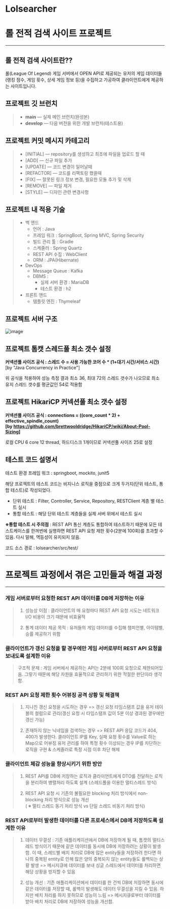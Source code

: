 # Lolsearcher
롤 전적 검색 사이트 프로젝트
=============
-----------------------------------------
롤 전적 검색 사이트란??
-----------------------------------------

롤(League Of Legend) 게임 서버에서 OPEN API로 제공되는 유저의 게임 데이터들(랭킹 점수, 게임 횟수, 상세 게임 정보 등)을 수집하고 가공하여 클라이언트에게 제공하는 사이트입니다.

프로젝트 깃 브런치
-----------------------------------------
> - **main** — 실제 메인 브런치(완성본)
> - **develop** — 다음 버전을 위한 개발 브런치(테스트용)

프로젝트 커밋 메시지 카테고리
-----------------------------------------
> - [INITIAL] — repository를 생성하고 최초에 파일을 업로드 할 때
> - [ADD] — 신규 파일 추가
> - [UPDATE] — 코드 변경이 일어날때
> - [REFACTOR] — 코드를 리팩토링 했을때
> - [FIX] — 잘못된 링크 정보 변경, 필요한 모듈 추가 및 삭제
> - [REMOVE] — 파일 제거
> - [STYLE] — 디자인 관련 변경사항


프로젝트 내 적용 기술
-----------------------------------------
> - 백 앤드
>   - 언어 : Java
>   - 프레임 워크 : SpringBoot, Spring MVC, Spring Security
>   - 빌드 관리 툴 : Gradle
>   - 스케줄러 : Spring Quartz
>   - REST API 수집 : WebClient
>   - ORM : JPA(Hibernate)
> - DevOps
>   - Message Queue : Kafka
>   - DBMS :
>      - 실제 서버 환경 : MariaDB
>      - 테스트 환경 : h2
> - 프론트 앤드
>   - 템플릿 엔진 : Thymeleaf

프로젝트 서버 구조
-----------------------------------------
![image](https://user-images.githubusercontent.com/89891704/200253517-5f6c3b3a-2d67-4664-9d62-da4c920cb200.png)

프로젝트 톰캣 스레드풀 최소 갯수 설정
-------------------------
**커넥션풀 사이즈 공식 : 스레드 수 = 사용 가능한 코어 수 * (1+대기 시간/서비스 시간)**   
[by  "Java Concurrency in Practice"]   

위 공식을 적용하여 성능 측정 결과 최소 36, 최대 72의 스레드 갯수가 나오므로 최소 유지 스레드 갯수를 평균값인 54로 적용함

프로젝트 HikariCP 커넥션풀 최소 갯수 설정
-------------------------
**커넥션풀 사이즈 공식 : connections = ((core_count * 2) + effective_spindle_count)   
[by https://github.com/brettwooldridge/HikariCP/wiki/About-Pool-Sizing]**

로컬 CPU 6 core 12 thread, 하드디스크 1개이므로 커넥션풀 사이즈 25로 설정

테스트 코드 설명서
--------------------------
테스트 환경 프레임 워크 : springboot, mockito, junit5   

 해당 프로젝트의 테스트 코드는 비지니스 로직을 중점으로 크게 두가지(단위 테스트, 통합 테스트)로 작성되었다.   
   
- 단위 테스트 : Filter, Controller, Service, Repository, RESTClient 계층 별 테스트 실시   
- 통합 테스트 : 해당 단위 테스트 계층들을 실제 서버 위에서 테스트 실시

**※통합 테스트 시 주의점** : REST API 통신 계층도 통합하여 테스트하기 때문에 모든 테스트케이스를 한꺼번에 실행하면 REST API 요청 제한 횟수(2분에 100회)를 초과할 수 있음. 다시 말해, 멱등성이 유지되지 않음.

코드 소스 경로 : lolsearcher/src/test/
 
----------------------------------------

# 프로젝트 과정에서 겪은 고민들과 해결 과정

----------------------------------------

### 게임 서버로부터 요청한 REST API 데이터를 DB에 저장하는 이유

> 1. 성능상 이점 : 클라이언트의 매 요청마다 REST API 요청 시도는 네트워크 I/O 비용이 크기 때문에 비효율적
>
> 2. 통계 데이터 제공 목적 : 유저들의 게임 데이터를 수집해 챔피언별, 아이템별, 승률 제공하기 위함

### 클라이언트가 갱신 요청을 할 경우에만 게임 서버로부터 REST API 요청을 보내도록 설계한 이유 
> 구조적 문제 : 게임 서버에서 제공하는 API는 2분에 100회 요청으로 제한되어있음. 그렇기 때문에 해당 자원을 효율적으로 관리하기 위한 적절한 판단이라 생각함.

### REST API 요청 제한 횟수 어뷰징 공격 상황 및 해결책
> 1. 지나친 갱신 요청을 시도하는 경우 => 갱신 요청 타임스탬프 값을 유저 테이블의 컬럼으로 관리(갱신 요청 시 타임스탬프 값이 5분 이상 경과된 경우에만 갱신 가능)
>
> 2. 존재하지 않는 닉네임을 검색하는 경우 => REST API 응답 코드가 404, 400가 발생한다. 클라이언트 IP를 Key, 실패 요청 횟수를 Value로 하는 Map으로 어뷰징 유저 관리를 하여 특정 횟수 이상되는 경우 IP를 차단하는 로직을 구현 & 스케줄러로 특정 시점 이후 차단 해제


### 클라이언트 체감 성능을 향상시키기 위한 방안

> 1. REST API를 DB에 저장하는 로직과 클라이언트에게 DTO를 전달하는 로직을 분리하여 병렬처리 하도록 설계 (스레드풀을 이용한 멀티스레드 방식)
>
> 2. REST API 요청 시 기존의 불필요한 blocking 처리 방식에서 non-blocking 처리 방식으로 성능 개선   
> ( ※ 멀티 스레드 동기 처리 방식 vs 단일 스레드 비동기 처리 방식)


### REST API로부터 발생한 데이터를 다른 프로세스에서 DB에 저장하도록 설계한 이유

> 1. 데이터 무결성 : 기존 애플리케이션에서 DB에 저장하게 될 때, 톰캣의 멀티스레드 방식이기 때문에 같은 데이터를 동시에 DB에 저장하려는 상황이 발생함. 이 때, 스레드별 배치 처리로 DB에 많은 entity들을 저장하려 한다면 하나의 중복된 entity로 인해 많은 양의 중복되지 않는 entity들도 롤백되는 상황 발생 => 메시지큐에 데이터를 보내 싱글 스레드에서 데이터를 처리하면 해당 상황을 방지할 수 있음
>
> 2. 성능 개선 : 기존 애플리케이션에서 데이터를 한 건씩 DB에 저장하면 동시에 같은 데이터를 저장할 때, 롤백이 발생해도 데이터 무결성을 지킬 수 있음. 하지만 배치 처리를 하지 못하므로 성능이 느림 => 메시지큐로부터 데이터를 받아 배치 처리로 DB에 저장하여 성능을 개선함.


